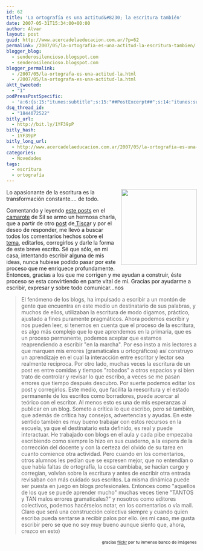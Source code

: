 ```yaml
---
id: 62
title: 'La ortografía es una actitud&#8230; la escritura también'
date: 2007-05-31T15:34:00+00:00
author: Alvar
layout: post
guid: http://www.acercadelaeducacion.com.ar/?p=62
permalink: /2007/05/la-ortografia-es-una-actitud-la-escritura-tambien/
blogger_blog:
  - senderosilencioso.blogspot.com
  - senderosilencioso.blogspot.com
blogger_permalink:
  - /2007/05/la-ortografa-es-una-actitud-la.html
  - /2007/05/la-ortografa-es-una-actitud-la.html
aktt_tweeted:
  - "1"
podPressPostSpecific:
  - 'a:6:{s:15:"itunes:subtitle";s:15:"##PostExcerpt##";s:14:"itunes:summary";s:15:"##PostExcerpt##";s:15:"itunes:keywords";s:17:"##WordPressCats##";s:13:"itunes:author";s:10:"##Global##";s:15:"itunes:explicit";s:2:"No";s:12:"itunes:block";s:2:"No";}'
dsq_thread_id:
  - "1844072522"
bitly_url:
  - http://bit.ly/1YF39pP
bitly_hash:
  - 1YF39pP
bitly_long_url:
  - http://www.acercadelaeducacion.com.ar/2007/05/la-ortografia-es-una-actitud-la-escritura-tambien/
categories:
  - Novedades
tags:
  - escritura
  - ortografía
---
```

<a href="http://farm1.static.flickr.com/169/440616682_e35166c922.jpg?v=0"><img style="margin: 0pt 0pt 10px 10px; float: right; cursor: pointer; width: 200px;" src="http://farm1.static.flickr.com/169/440616682_e35166c922.jpg?v=0" border="0" alt="" /></a>
Lo apasionante de la escritura es la transformación constante.... de todo.

Comentando y leyendo <a href="http://blogcamarote.blogspot.com/2007/05/esta-entrada-ser-salida.html">este posts</a> en el<a href="http://blogcamarote.blogspot.com/"> camarote</a> de Sil se armo un hermosa charla, que a partir de otro <a href="http://tiscar.com/2007/05/30/la-ortografia-es-una-actitud/trackback/">post</a> de<a href="http://tiscar.com/"> Tisca</a>r y por el deseo de responder, me llevó a buscar todos los comentarios hechos sobre el <a href="http://tiscar.com/2007/05/30/la-ortografia-es-una-actitud/trackback/">tema</a>, editarlos, corregirlos y darle la forma de este breve escrito. Sé que sólo, en mi casa, intentando escribir alguna de mis ideas, nunca hubiese podido pasar por este proceso que me enriquece profundamente. Entonces, gracias a los que me corrigen y me ayudan a construir, éste proceso se esta convirtiendo en parte vital de mi. Gracias por ayudarme a escribir, expresar y sobre todo comunicar...nos
<blockquote>El fenómeno de los blogs, ha impulsado a escribir a un montón de gente que encuentra en este medio un destinatario de sus palabras, y muchos de ellos, utilizaban la escritura de modo digamos, práctico, ajustado a fines puramente pragmáticos. Ahora podemos escribir y nos pueden leer, si tenemos en cuenta que el proceso de la escritura, es algo más complejo que lo que aprendemos en la primaria, que es un proceso permanente, podemos aceptar que estamos reaprendiendo a escribir "en la marcha". Por eso insto a mis lectores a que marquen mis errores (gramaticales u ortográficos) así construyo un aprendizaje en el cual la interacción entre escritor y lector sea realmente reciproca.
Por otro lado, muchas veces la escritura de un post es entre comidas y tiempos "robados" a otros espacios y si bien trato de controlar y revisar lo que escribo, a veces se me pasan errores que tiempo después descubro. Por suerte podemos editar los post y corregirlos.
Este medio, que facilita la reescritura y el estado permanente de los escritos como borradores, puede acercar al teórico con el escritor. Al menos esto es una de mis esperanzas al publicar en un blog. Someto a crítica lo que escribo, pero sé también, que además de crítica hay consejos, advertencias y ayudas. En este sentido también es muy bueno trabajar con estos recursos en la escuela, ya que el destinatario esta definido, es real y puede interactuar. He trabajado con blogs en el aula y cada pibe empezaba escribiendo como siempre lo hizo en sus cuaderno, a la espera de la corrección del docente y con la certeza del olvido de su tarea en cuanto comience otra actividad. Pero cuando en los comentarios, otros alumnos les pedían que se expresen mejor, que no entendían o que había faltas de ortografía, la cosa cambiaba, se hacían cargo y corregían, volvían sobre la escritura y antes de escribir otra entrada revisaban con más cuidado sus escritos. La misma dinámica puede ser puesta en juego en blogs profesionales.
Entonces como "aquellos de los que se puede aprender mucho" muchas veces tiene "TANTOS y TAN malos errores gramaticales?" y nosotros como editores colectivos, podemos hacérselos notar, en los comentarios o vía mail. Claro que será una construcción colectiva siempre y cuando quien escriba pueda sentarse a recibir palos por ello. (es mi caso, me gusta escribir pero se que no soy muy bueno aunque siento que, ahora, crezco en esto)</blockquote>
<p style="text-align: right"><span style="font-size: 78%">gracias <a href="http://www.flickr.com">flickr</a> por tu inmenso banco de imágenes</span></p>